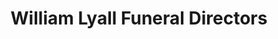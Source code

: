 ---
title: "William Lyall Funeral Directors"
url: /kirriemuir/william-lyall-funeral-directors/
shop: Bestattungen
---
